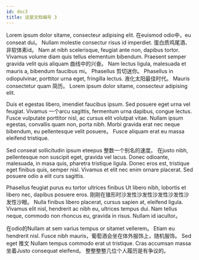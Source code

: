 ```yaml
---
id: doc3
title: 这是文档编号 3
---
```


Lorem ipsum dolor sitame, consecteur adipising elit. 在euismod odio中，eu conseat dui。 Nullam molestie consectur risus id imperdiet. 蛋白质鸡尾酒、非软体素id。 Nam at nibh scelerisque, feugiat ante non, dapibus tortor. Vivamus volume diam quis tellus elementum bibendum. Praesent semper gravida velit quis aliquam 曲线中的兴奋。 Nam lectus ligula, malesuada et mauris a, bibendum faucibus mi。 Phasellus 剪切迷你。 Phasellus in odiopulvinar, porttitor urna eget, fringilla lectus. 液化太阳最佳时代。 Mauris consectetur quam 简历。 Lorem ipsum dolor sitame, consecteur adipising elit.

Duis et egestas libero, imendiet faucibus ipsum. Sed posuere eget urna vel feugiat. Vivamus 一个arcu sagittis, fermentum urna dapibus, congue lectus. Fusce vulputate porttitor nisl, ac cursus elit volutpat vitae. Nullam ipsum egestas, convallis quam non, porta nibh. Morbi gravida erat nec neque bibendum, eu pellentesque velit posuere。 Fusce aliquam erat eu massa eleifend tristique.

Sed conseat sollicitudin ipsum eteepus 整数一个别名的速度。 在justo nibh, pellentesque non suscipit eget, gravida vel lacus. Donec odioante, malesuada, in masa quis, pharetra tristique ligula. Donec eros est, tristique eget finibus quis, semper nisl. Vivamus et elit nec enim ornare placerat. Sed posuere odio a elit curs sagittis.

Phasellus feugiat purus eu tortor ultrices finibus Ut libero nibh, lobortis et libero nec, dapibus posuere eros. 刚刚在锥形时沙发性沙发性沙发性沙发性沙发性沙眼。 Nulla finibus libero placerat, cursus sapien at, eleifend ligula. Vivamus elit nisl, hendrerit ac nibh eu, ultrices tempus dui. Nam tellus neque, commodo non rhoncus eu, gravida in risus. Nullam id iacultor。

在odio的Nullam at sem varius tempus or sitamet vellerem。 Etiam eu hendrerit nisl. Fusce nibh mauris，葡萄酒会坐在体外服饰上，随机服饰。 Sed eget 推文 Nullam tempus commodo erat ut tristique. Cras accumsan massa 坐着Justo consequat eleifend。 整整整整几位个人履历是有争议的。
